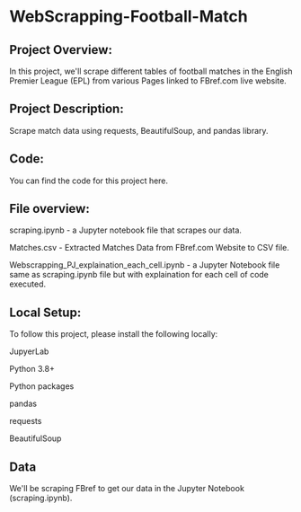 # WebScrapping-Football-Match

## Project Overview:
In this project, we'll scrape different tables of football matches in the English Premier League (EPL) from various Pages linked to FBref.com live website.

## Project Description:

Scrape match data using requests, BeautifulSoup, and pandas library.

## Code:
You can find the code for this project here.

## File overview:
scraping.ipynb - a Jupyter notebook file that scrapes our data.

Matches.csv - Extracted Matches Data from FBref.com Website to CSV file.

Webscrapping_PJ_explaination_each_cell.ipynb - a Jupyter Notebook file same as scraping.ipynb file but with explaination for each cell of code executed.


## Local Setup:
To follow this project, please install the following locally:

JupyerLab

Python 3.8+

Python packages

pandas

requests

BeautifulSoup

## Data

We'll be scraping FBref to get our data in the Jupyter Notebook (scraping.ipynb).
